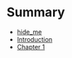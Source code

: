 # Summary

- [hide_me](./struct_tech_tut.md)
- [Introduction](./introduction.md)
- [Chapter 1](./chapter_01.md)
